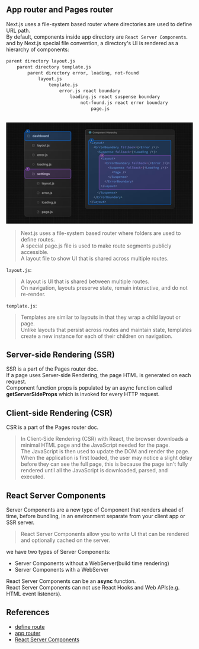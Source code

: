 ## App router and Pages router
Next.js uses a file-system based router where directories are used to define URL path.      
By default, components inside app directory are `React Server Components`.    
and by Next.js special file convention, a directory's UI is rendered as a hierarchy of components:
```
parent directory layout.js   
    parent directory template.js 
        parent directory error, loading, not-found  
            layout.js
                template.js
                    error.js react boundary
                        loading.js react suspense boundary
                            not-found.js react error boundary
                                page.js
                            
```
![nested components](./nextjs-nested-file-conventions-component-hierarchy.jpg)
> Next.js uses a file-system based router where folders are used to define routes.     
> A special page.js file is used to make route segments publicly accessible.     
> A layout file to show UI that is shared across multiple routes.

`layout.js`:      
> A layout is UI that is shared between multiple routes.      
> On navigation, layouts preserve state, remain interactive, and do not re-render.      

`template.js`:     
> Templates are similar to layouts in that they wrap a child layout or page.       
> Unlike layouts that persist across routes and maintain state, templates create a new instance for each of their children on navigation.   


## Server-side Rendering (SSR)    
SSR is a part of the Pages router doc.     
If a page uses Server-side Rendering, the page HTML is generated on each request.    
Component function props is populated by an async function called **getServerSideProps** which is invoked for every HTTP request.     

## Client-side Rendering (CSR)   
CSR is a part of the Pages router doc.     
> In Client-Side Rendering (CSR) with React, the browser downloads a minimal HTML page and the JavaScript needed for the page.        
> The JavaScript is then used to update the DOM and render the page.       
> When the application is first loaded, the user may notice a slight delay before they can see the full page, this is because the page isn't fully rendered until all the JavaScript is downloaded, parsed, and executed.    

## React Server Components     
Server Components are a new type of Component that renders ahead of time, before bundling, in an environment separate from your client app or SSR server.     
> React Server Components allow you to write UI that can be rendered and optionally cached on the server.     

we have two types of Server Components:     
- Server Components without a WebServer(build time rendering)
- Server Components with a WebServer

React Server Components can be an **async** function.    
React Server Components can not use React Hooks and Web APIs(e.g. HTML event listeners).    


## References
- [define route](https://nextjs.org/docs/app/building-your-application/routing/defining-routes)
- [app router](https://nextjs.org/docs/app/building-your-application/routing)
- [React Server Components](https://react.dev/reference/rsc/server-components)